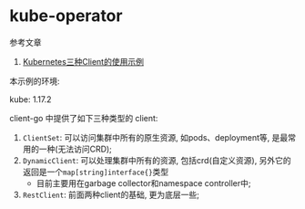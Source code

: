# kube-operator

参考文章

1. [Kubernetes三种Client的使用示例](https://blog.csdn.net/weiyuanke/article/details/97938690)

本示例的环境:

kube: 1.17.2

client-go 中提供了如下三种类型的 client:

1. `ClientSet`: 可以访问集群中所有的原生资源, 如pods、deployment等, 是最常用的一种(无法访问CRD); 
2. `DynamicClient`: 可以处理集群中所有的资源, 包括crd(自定义资源), 另外它的返回是一个`map[string]interface{}`类型
    - 目前主要用在garbage collector和namespace controller中; 
3. `RestClient`: 前面两种client的基础, 更为底层一些; 

